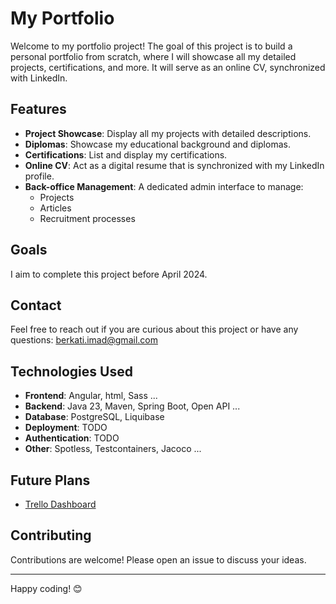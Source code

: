 # My Portfolio

Welcome to my portfolio project! The goal of this project is to build a personal portfolio from scratch, where I will showcase all my detailed projects, certifications, and more. It will serve as an online CV, synchronized with LinkedIn.

## Features

- **Project Showcase**: Display all my projects with detailed descriptions.
- **Diplomas**: Showcase my educational background and diplomas.
- **Certifications**: List and display my certifications.
- **Online CV**: Act as a digital resume that is synchronized with my LinkedIn profile.
- **Back-office Management**: A dedicated admin interface to manage:
    - Projects
    - Articles
    - Recruitment processes

## Goals

I aim to complete this project before April 2024.

## Contact

Feel free to reach out if you are curious about this project or have any questions: [berkati.imad@gmail.com](mailto:berkati.imad@gmail.com)

## Technologies Used

- **Frontend**: Angular, html, Sass ...
- **Backend**: Java 23, Maven, Spring Boot, Open API ...
- **Database**: PostgreSQL, Liquibase
- **Deployment**: TODO
- **Authentication**: TODO
- **Other**: Spotless, Testcontainers, Jacoco ...

## Future Plans

- [Trello Dashboard](https://trello.com/b/uPSVkC9M/my-portfolio)

## Contributing

Contributions are welcome! Please open an issue to discuss your ideas.

---

Happy coding! 😊
